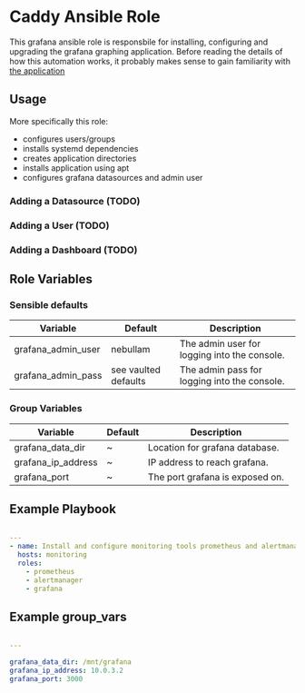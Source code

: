 # Caddy Ansible Role
This grafana ansible role is responsbile for installing, configuring and upgrading
the grafana graphing application. Before reading the details of how this automation
works, it probably makes sense to gain familiarity with [the application](https://grafana.com/grafana/)

## Usage

More specifically this role:

  - configures users/groups
  - installs systemd dependencies
  - creates application directories
  - installs application using apt 
  - configures grafana datasources and admin user

### Adding a Datasource (TODO)
### Adding a User (TODO)
### Adding a Dashboard (TODO)

## Role Variables

### Sensible defaults
| Variable | Default | Description |
|----------|---------|-------------|
| grafana_admin_user | nebullam | The admin user for logging into the console. |
| grafana_admin_pass | see vaulted defaults | The admin pass for logging into the console. |

### Group Variables
| Variable | Default | Description |
|----------|---------|-------------|
| grafana_data_dir |  ~ | Location for grafana database. |
| grafana_ip_address | ~ | IP address to reach grafana. |
| grafana_port | ~ | The port grafana is exposed on. |

## Example Playbook

```yaml

---
- name: Install and configure monitoring tools prometheus and alertmanager
  hosts: monitoring 
  roles:
    - prometheus 
    - alertmanager 
    - grafana 

```

## Example group_vars 
```yaml

---

grafana_data_dir: /mnt/grafana
grafana_ip_address: 10.0.3.2 
grafana_port: 3000 

```
